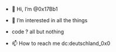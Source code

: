 - 👋 Hi, I’m @0x17Bb1
- 👀 I’m interested in all the things
- code ? all but nothing 

- 📫 How to reach me dc:deutschland_0x0

